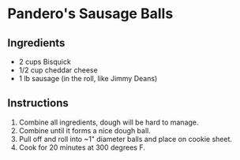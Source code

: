 # Pandero's Sausage Balls

## Ingredients

- 2 cups Bisquick
- 1/2 cup cheddar cheese
- 1 lb sausage (in the roll, like Jimmy Deans)

## Instructions

1. Combine all ingredients, dough will be hard to manage. 
2. Combine until it forms a nice dough ball.
3. Pull off and roll into ~1" diameter balls and place on cookie sheet.
4. Cook for 20 minutes at 300 degrees F.


